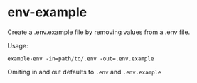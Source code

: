 # env-example
Create a .env.example file by removing values from a .env file.

Usage:
```
example-env -in=path/to/.env -out=.env.example

```
Omiting in and out defaults to `.env` and `.env.example`
